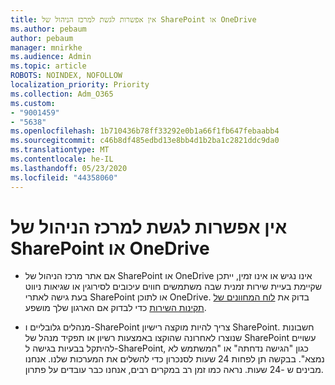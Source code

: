 ```yaml
---
title: אין אפשרות לגשת למרכז הניהול של SharePoint או OneDrive
ms.author: pebaum
author: pebaum
manager: mnirkhe
ms.audience: Admin
ms.topic: article
ROBOTS: NOINDEX, NOFOLLOW
localization_priority: Priority
ms.collection: Adm_O365
ms.custom:
- "9001459"
- "5638"
ms.openlocfilehash: 1b710436b78ff33292e0b1a66f1fb647febaabb4
ms.sourcegitcommit: c46b8df485edbd13e8bb4d1b2ba1c2821ddc9da0
ms.translationtype: MT
ms.contentlocale: he-IL
ms.lasthandoff: 05/23/2020
ms.locfileid: "44358060"
---
```

# <a name="unable-to-access-sharepoint-or-onedrive-admin-center"></a>אין אפשרות לגשת למרכז הניהול של SharePoint או OneDrive

- אם אתר מרכז הניהול של SharePoint או OneDrive אינו נגיש או אינו זמין, ייתכן שקיימת בעיית שירות זמנית שבה משתמשים חווים עיכובים לסירוגין או שגיאות ניווט בעת גישה לאתרי SharePoint או לתוכן OneDrive. בדוק את [לוח המחוונים של תקינות השירות](https://admin.microsoft.com/AdminPortal/Home#/servicehealth) כדי לבדוק אם הארגון שלך מושפע.

- מנהלים גלובליים ו-SharePoint צריך להיות מוקצה רישיון SharePoint. חשבונות שנוצרו לאחרונה שהוקצו באמצעות רשיון או תפקיד מנהל של SharePoint עשויים להיתקל בבעיות בגישה ל-SharePoint, כגון "הגישה נדחתה" או "המשתמש לא נמצא". בבקשה תן לפחות 24 שעות לסנכרון כדי להשלים את המערכות שלנו. אנחנו מבינים ש -24 שעות. נראה כמו זמן רב במקרים רבים, אנחנו כבר עובדים על פתרון.
